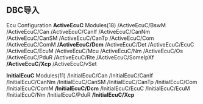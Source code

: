 ## DBC导入
Ecu Configuration
**ActiveEcuC**
Modules(18)
/ActiveEcuC/BswM
/ActiveEcuC/Can
/ActiveEcuC/CanIf
/ActiveEcuC/CanNm
/ActiveEcuC/CanSM
/ActiveEcuC/CanTp
/ActiveEcuC/Com
/ActiveEcuC/ComM
**/ActiveEcuC/Dcm**
/ActiveEcuC/Det
/ActiveEcuC/EcuC
/ActiveEcuC/EcuM
/ActiveEcuC/Mcu
/ActiveEcuC/Nm
/ActiveEcuC/Os
/ActiveEcuC/PduR
/ActiveEcuC/Rte
/ActiveEcuC/SomeIpXf
**/ActiveEcuC/Xcp**
/ActiveEcuC/vSet

**InitialEcuC**
Modules(11)
/InitialEcuC/Can
/InitialEcuC/CanIf
/InitialEcuC/CanNm
/InitialEcuC/CanSM
/InitialEcuC/CanTp
/InitialEcuC/Com
/InitialEcuC/ComM
**/InitialEcuC/Dcm**
/InitialEcuC/EcuC
/InitialEcuC/EcuM
/InitialEcuC/Nm
/InitialEcuC/PduR
**/InitialEcuC/Xcp**


